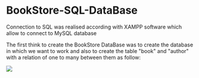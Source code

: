 # BookStore-SQL-DataBase
<p>Connection to SQL was realised according with XAMPP software which allow to connect to MySQL database </p>
<p>The first think to create the BookStore DataBase was to create the database in which we want to work and also 
to create the table "book" and "author" with a relation of one to many between them as follow: </p>
<img src="Image/img1.PNG" >
<p></p>
<p></p>
